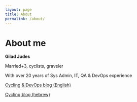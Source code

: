 ```yaml
---
layout: page
title: About
permalink: /about/
---
```


# About me

**Gilad Judes**

Married+3, cyclists, graveler 

With over 20 years of Sys Admin, IT, QA & DevOps experience

[Cycling & DevOps blog (English)](http://devops.judes.co.il)

[Cycling blog (hebrew)](http://bike.judes.co.il)